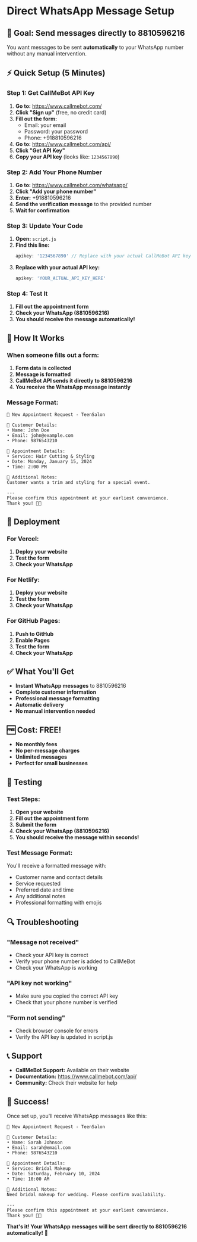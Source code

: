 # Direct WhatsApp Message Setup

## 🎯 Goal: Send messages directly to 8810596216

You want messages to be sent **automatically** to your WhatsApp number without any manual intervention.

## ⚡ Quick Setup (5 Minutes)

### Step 1: Get CallMeBot API Key
1. **Go to:** https://www.callmebot.com/
2. **Click "Sign up"** (free, no credit card)
3. **Fill out the form:**
   - Email: your email
   - Password: your password
   - Phone: +918810596216
4. **Go to:** https://www.callmebot.com/api/
5. **Click "Get API Key"**
6. **Copy your API key** (looks like: `1234567890`)

### Step 2: Add Your Phone Number
1. **Go to:** https://www.callmebot.com/whatsapp/
2. **Click "Add your phone number"**
3. **Enter:** +918810596216
4. **Send the verification message** to the provided number
5. **Wait for confirmation**

### Step 3: Update Your Code
1. **Open:** `script.js`
2. **Find this line:**
   ```javascript
   apikey: '1234567890' // Replace with your actual CallMeBot API key
   ```
3. **Replace with your actual API key:**
   ```javascript
   apikey: 'YOUR_ACTUAL_API_KEY_HERE'
   ```

### Step 4: Test It
1. **Fill out the appointment form**
2. **Check your WhatsApp (8810596216)**
3. **You should receive the message automatically!**

## 🔧 How It Works

### When someone fills out a form:
1. **Form data is collected**
2. **Message is formatted**
3. **CallMeBot API sends it directly to 8810596216**
4. **You receive the WhatsApp message instantly**

### Message Format:
```
🎨 New Appointment Request - TeenSalon

👤 Customer Details:
• Name: John Doe
• Email: john@example.com
• Phone: 9876543210

📅 Appointment Details:
• Service: Hair Cutting & Styling
• Date: Monday, January 15, 2024
• Time: 2:00 PM

📝 Additional Notes:
Customer wants a trim and styling for a special event.

---
Please confirm this appointment at your earliest convenience.
Thank you! 💄✨
```

## 🚀 Deployment

### For Vercel:
1. **Deploy your website**
2. **Test the form**
3. **Check your WhatsApp**

### For Netlify:
1. **Deploy your website**
2. **Test the form**
3. **Check your WhatsApp**

### For GitHub Pages:
1. **Push to GitHub**
2. **Enable Pages**
3. **Test the form**
4. **Check your WhatsApp**

## ✅ What You'll Get

- **Instant WhatsApp messages** to 8810596216
- **Complete customer information**
- **Professional message formatting**
- **Automatic delivery**
- **No manual intervention needed**

## 🆓 Cost: FREE!

- **No monthly fees**
- **No per-message charges**
- **Unlimited messages**
- **Perfect for small businesses**

## 🧪 Testing

### Test Steps:
1. **Open your website**
2. **Fill out the appointment form**
3. **Submit the form**
4. **Check your WhatsApp (8810596216)**
5. **You should receive the message within seconds!**

### Test Message Format:
You'll receive a formatted message with:
- Customer name and contact details
- Service requested
- Preferred date and time
- Any additional notes
- Professional formatting with emojis

## 🔍 Troubleshooting

### "Message not received"
- Check your API key is correct
- Verify your phone number is added to CallMeBot
- Check your WhatsApp is working

### "API key not working"
- Make sure you copied the correct API key
- Check that your phone number is verified

### "Form not sending"
- Check browser console for errors
- Verify the API key is updated in script.js

## 📞 Support

- **CallMeBot Support:** Available on their website
- **Documentation:** https://www.callmebot.com/api/
- **Community:** Check their website for help

## 🎉 Success!

Once set up, you'll receive WhatsApp messages like this:

```
🎨 New Appointment Request - TeenSalon

👤 Customer Details:
• Name: Sarah Johnson
• Email: sarah@email.com
• Phone: 9876543210

📅 Appointment Details:
• Service: Bridal Makeup
• Date: Saturday, February 10, 2024
• Time: 10:00 AM

📝 Additional Notes:
Need bridal makeup for wedding. Please confirm availability.

---
Please confirm this appointment at your earliest convenience.
Thank you! 💄✨
```

**That's it! Your WhatsApp messages will be sent directly to 8810596216 automatically!** 🚀
